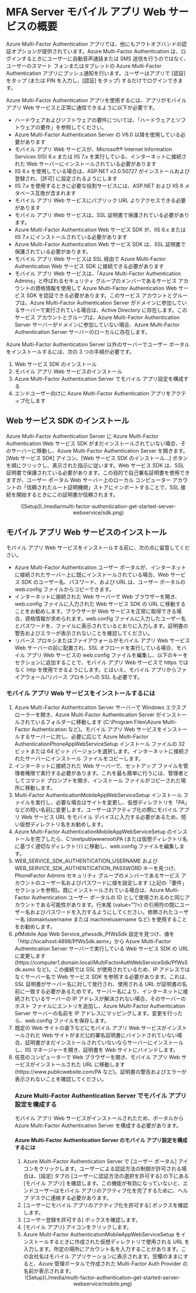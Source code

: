 <properties 
	pageTitle="MFA Server モバイル アプリ Web サービスの概要" 
	description="Azure Multi-Factor Authentication アプリでは、他にもアウトオブバンドの認証オプションが提供されています。これにより MFA Server で、ユーザーへのプッシュ通知を許可できます。" 
	services="multi-factor-authentication" 
	documentationCenter="" 
	authors="billmath" 
	manager="terrylan" 
	editor="bryanla"/>

<tags 
	ms.service="multi-factor-authentication" 
	ms.workload="identity" 
	ms.tgt_pltfrm="na" 
	ms.devlang="na" 
	ms.topic="article" 
	ms.date="06/02/2015" 
	ms.author="billmath"/>

# MFA Server モバイル アプリ Web サービスの概要

Azure Multi-Factor Authentication アプリでは、他にもアウトオブバンドの認証オプションが提供されています。Azure Multi-Factor Authentication は、ログインするときにユーザーに自動音声通話または SMS 送信を行うのではなく、ユーザーのスマート フォンまたはタブレットの Azure Multi-Factor Authentication アプリにプッシュ通知を行います。ユーザーはアプリで [認証] をタップ (または PIN を入力し、[認証] をタップ) するだけでログインできます。

Azure Multi-Factor Authentication アプリを使用するには、アプリがモバイル アプリ Web サービスと正常に通信できるように以下が必要です。

- ハードウェアおよびソフトウェアの要件については、「ハードウェアとソフトウェアの要件」を参照してください。
- Azure Multi-Factor Authentication Server の V6.0 以降を使用している必要があります
- モバイル アプリ Web サービスが、Microsoft® Internet Information Services (IIS) 6.x または IIS 7.x を実行している、インターネットに接続された Web サーバーにインストールされている必要があります
- IIS 6.x を使用している場合は、ASP.NET v2.0.50727 がインストールおよび登録され、[許可] に設定されるようにします
- IIS 7.x を使用するときに必要な役割サービスには、ASP.NET および IIS 6 メタベース互換が含まれます
- モバイル アプリ Web サービスにパブリック URL よりアクセスできる必要があります
- モバイル アプリ Web サービスは、SSL 証明書で保護されている必要があります。
- Azure Multi-Factor Authentication Web サービス SDK が、IIS 6.x または IIS 7.x にインストールされている必要があります
- Azure Multi-Factor Authentication Web サービス SDK は、SSL 証明書で保護されている必要があります。
- モバイル アプリ Web サービスは SSL 経由で Azure Multi-Factor Authentication Web サービス SDK に接続できる必要があります
- モバイル アプリ Web サービスは、「Azure Multi-Factor Authentication Admins」と呼ばれるセキュリティ グループのメンバーであるサービス アカウントの資格情報を使用して Azure Multi-Factor Authentication Web サービス SDK を認証できる必要があります。このサービス アカウントとグループは、Azure Multi-Factor Authentication Server がドメインに参加しているサーバーで実行されている場合は、Active Directory に存在します。このサービス アカウントとグループは、Azure Multi-Factor Authentication Server サーバーがドメインに参加していない場合、Azure Multi-Factor Authentication Server サーバーのローカルに存在します。


Azure Multi-Factor Authentication Server 以外のサーバーでユーザー ポータルをインストールするには、次の 3 つの手順が必要です。

1. Web サービス SDK のインストール
2. モバイル アプリ Web サービスのインストール
3. Azure Multi-Factor Authentication Server でモバイル アプリ設定を構成する
4. エンドユーザー向けに Azure Multi-Factor Authentication アプリをアクティブ化します

## Web サービス SDK のインストール

Azure Multi-Factor Authentication Server に Azure Multi-Factor Authentication Web サービス SDK がまだインストールされていない場合、そのサーバーに移動し、Azure Multi-Factor Authentication Server を開きます。[Web サービス SDK] アイコン、[Web サービス SDK のインストール...] ボタンを順にクリックし、表示された指示に従います。Web サービス SDK は、SSL 証明書で保護されている必要があります。この目的で自己署名証明書を使用できますが、ユーザー ポータル Web サーバー上のローカル コンピューター アカウントの「信頼されたルート証明機関」ストアにインポートすることで、SSL 接続を開始するときにこの証明書が信頼されます。

<center>![Setup](./media/multi-factor-authentication-get-started-server-webservice/sdk.png)</center>

## モバイル アプリ Web サービスのインストール
モバイル アプリ Web サービスをインストールする前に、次の点に留意してください。

- Azure Multi-Factor Authentication ユーザー ポータルが、インターネットに接続されたサーバー上に既にインストールされている場合、Web サービス SDK のユーザー名、パスワード、および URL は、ユーザー ポータルの web.config ファイルからコピーできます。 
- インターネットに接続された Web サーバーで Web ブラウザーを開き、web.config ファイルに入力された Web サービス SDK の URL に移動することをお勧めします。ブラウザーが Web サービスを正常に取得できる場合、資格情報が求められます。web.config ファイルに入力したユーザー名とパスワードを、ファイルに表示されているとおりに入力します。証明書の警告およびエラーが表示されないことを確認してください。
- リバース プロキシまたはファイアウォールがモバイル アプリ Web サービス Web サーバーの前に配置され、SSL オフロードを実行している場合、モバイル アプリ Web サービスの web.config ファイルを編集し、以下のキーを <appSettings> セクションに追加することで、モバイル アプリ Web サービスで https ではなく http を使用できるようにします。とはいえ、モバイル アプリからファイアウォール/リバース プロキシへの SSL も必要です。<add key="SSL_REQUIRED" value="false"/> 

### モバイル アプリ Web サービスをインストールするには

<ol>
<li>Azure Multi-Factor Authentication Server サーバーで Windows エクスプ ローラーを開き、Azure Multi-Factor Authentication Server がインストールされているフォルダーに移動します (C:\Program Files\Azure Multi-Factor Authentication など)。モバイル アプリ Web サービスをインストールするサーバーに対し、必要に応じて Azure Multi-Factor AuthenticationPhoneAppWebServiceSetup インストール ファイルの 32 ビットまたは 64 ビット バージョンを選択します。インターネットに接続されたサーバーにインストール ファイルをコピーします。</li>

<li>インターネットに接続された Web サーバーで、セットアップ ファイルを管理者権限で実行する必要があります。これを最も簡単に行うには、管理者としてコマンド プロンプトを開き、インストール ファイルがコピーされた場所に移動します。</li>

<li>Multi-Factor AuthenticationMobileAppWebServiceSetup インストール ファイルを実行し、必要な場合はサイトを変更し、仮想ディレクトリを「PA」などの短い名前に変更します。ユーザーはアクティブ化の際にモバイル アプリ Web サービス URL をモバイル デバイスに入力する必要があるため、短い仮想ディレクトリ名をお勧めします。</li>

<li>Azure Multi-Factor AuthenticationMobileAppWebServiceSetup のインストールを完了したら、C:\inetpub\wwwroot\PA (または仮想ディレクトリ名に基づく適切なディレクトリ) に移動し、web.config ファイルを編集します。</li>

<li>WEB_SERVICE_SDK_AUTHENTICATION_USERNAME および WEB_SERVICE_SDK_AUTHENTICATION_PASSWORD キーを見つけ、PhoneFactor Admins セキュリティ グループのメンバーであるサービス アカウントのユーザー名およびパスワードに値を設定します (上記の「要件」セクションを参照)。既にインストールされている場合は、Azure Multi-Factor Authentication ユーザー ポータルの ID として使用されるのと同じアカウントである可能性があります。行末尾 (value=””/>) の引用符の間にユーザー名およびパスワードを入力するようにしてください。修飾されたユーザー名 (domain\username または machine\username など) を使用することをお勧めします。</li>

<li>pfMobile App Web Service_pfwssdk_PfWsSdk 設定を見つけ、値を「http://localhost:4898/PfWsSdk.asmx」から Azure Multi-Factor Authentication Server サーバーで実行している Web サービス SDK の URL に変更します (https://computer1.domain.local/MultiFactorAuthWebServiceSdk/PfWsSdk.asmx など)。この接続では SSL が使用されているため、IP アドレスではなくサーバー名で Web サービス SDK を参照する必要があります。これは、SSL 証明書がサーバー名に対して発行され、使用される URL が証明書の名前に一致する必要があるためです。サーバー名により、インターネットに接続されているサーバーの IP アドレスが解決されない場合、そのサーバーのホスト ファイルにエントリを追加し、Azure Multi-Factor Authentication Server サーバーの名前を IP アドレスにマッピングします。変更を行ったら、web.config ファイルを保存します。</li>

<li>既定の Web サイトの直下などにモバイル アプリ Web サービスがインストールされた Web サイトがまだ公的署名証明書にバインドされていない場合、証明書がまだインストールされていないならサーバーにインストールし、IIS マネージャーを開き、証明書を Web サイトにバインドします。</li>

<li>任意のコンピューターで Web ブラウザーを開き、モバイル アプリ Web サービスがインストールされた URL に移動します (https://www.publicwebsite.com/PA など)。証明書の警告およびエラーが表示されないことを確認してください。</li>

### Azure Multi-Factor Authentication Server でモバイル アプリ設定を構成する
モバイル アプリ Web サービスがインストールされたため、ポータルから Azure Multi-Factor Authentication Server を構成する必要があります。

#### Azure Multi-Factor Authentication Server のモバイル アプリ設定を構成するには

1. Azure Multi-Factor Authentication Server で [ユーザー ポータル] アイコンをクリックします。ユーザーによる認証方法の制御が許可される場合は、[設定] タブの [ユーザーに認証方法の選択を許可する] の下にある [モバイル アプリ] を確認します。この機能が有効になっていないと、エンドユーザーはモバイル アプリのアクティブ化を完了するために、ヘルプ デスクに連絡する必要があります。
2. [ユーザーにモバイル アプリのアクティブ化を許可する] ボックスを確認します。
3. [ユーザー登録を許可する] ボックスを確認します。
4. [モバイル アプリ] アイコンをクリックします。
5. Azure Multi-Factor AuthenticationMobileAppWebServiceSetup をインストールするときに作成された仮想ディレクトリで使用される URL を入力します。所定の場所にアカウント名を入力することがあります。この会社名はモバイル アプリケーションに表示されます。空欄のままにすると、Azure 管理ポータルで作成された Multi-Factor Auth Provider の名前が表示されます。 



<center>![Setup](./media/multi-factor-authentication-get-started-server-webservice/mobile.png)</center>

<!---HONumber=July15_HO4-->